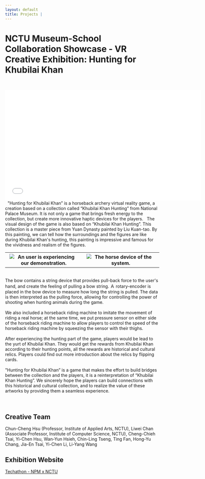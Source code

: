 ```yaml
---
layout: default
title: Projects | 
---
```


# NCTU Museum-School Collaboration Showcase - VR Creative Exhibition: Hunting for Khubilai Khan

&nbsp;  
<div class="video-container">
    <iframe
        width="640"
        height="360"
        src="//player.vimeo.com/video/274839879"
        frameborder="0"
        allowfullscreen
        display = "block"
        margin-left = "auto"
        margin-right = "auto"
        >
    </iframe>
</div>  
&nbsp;  
"Hunting for Khubilai Khan” is a horseback archery virtual reality game, a creation based on a collection called “Khubilai Khan Hunting” from National Palace Museum. It is not only a game that brings fresh energy to the collection, but create more innovative haptic devices for the players.  
&nbsp;  
The visual design of the game is also based on “Khubilai Khan Hunting”. This collection is a master piece from Yuan Dynasty painted by Liu Kuan-tao. By this painting, we can tell how the surroundings and the figures are like during Khubilai Khan's hunting, this painting is impressive and famous for the vividness and realism of the figures.  
&nbsp;  

<div
    class = "projectBox"
    >
    <table>
        <tr>
        <th
            style = "width: 50%;
                    height: 50%">
            <img
                src = "/images/hunting/playing.jpg"
                alt = "An user is experiencing our demonstration."
                style = "max-width: 95%;
                        max-height: 95%;
                        vertical-align: middle;"
                >
        </th>
        <th
            style = "width: 50%;
                    height: 50%">
            <img
                src = "/images/hunting/horse.jpg"
                alt = "The horse device of the system."
                style = "max-width: 95%;
                        max-height: 95%;
                        vertical-align: middle;"
                >
        </th>
        </tr>
    </table>
</div>

&nbsp;  
The bow contains a string device that provides pull-back force to the user's hand, and create the feeling of pulling a bow string. Ａ rotary-encoder is placed in the bow device to measure how long the string is pulled. The data is then interpreted as the pulling force, allowing for controlling the power of shooting when hunting animals during the game.  
&nbsp;  
We also included a horseback riding machine to imitate the movement of riding a real horse; at the same time, we put pressure sensor on either side of the horseback riding machine to allow players to control the speed of the horseback riding machine by squeezing the sensor with their thighs.  
&nbsp;  
After experiencing the hunting part of the game, players would be lead to the yurt of Khubilai Khan. They would get the rewards from Khubilai Khan according to their hunting points, all the rewards are historical and cultural relics. Players could find out more introduction about the relics by flipping cards.  
&nbsp;  
"Hunting for Khubilai Khan” is a game that makes the effort to build bridges between the collection and the players, it is a reinterpretation of “Khubilai Khan Hunting”. We sincerely hope the players can build connections with this historical and cultural collection, and to realize the value of these artworks by providing them a seamless experience.  
&nbsp;  
&nbsp;  

## Creative Team  

Chun-Cheng Hsu (Professor, Institute of Applied Arts, NCTU), Liwei Chan (Associate Professor, Institute of Computer Science, NCTU), Cheng-Chieh Tsai, Yi-Chen Hsu, Wan-Yun Hsieh, Chin-Ling Tseng, Ting Fan, Hong-Yu Chang, Jia-En Tsai, Yi-Chen Li, Li-Yang Wang  

## Exhibition Website  

[Techathon - NPM x NCTU](https://theme.npm.edu.tw/exh107/NPMxNCTU/en/page-2.html#main)  
